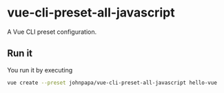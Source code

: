 # vue-cli-preset-all-javascript

A Vue CLI preset configuration.

## Run it

You run it by executing 

```bash
vue create --preset johnpapa/vue-cli-preset-all-javascript hello-vue
```


